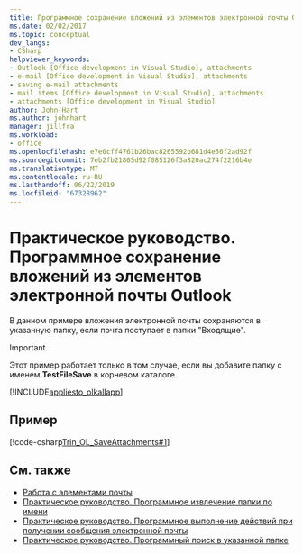 ```yaml
---
title: Программное сохранение вложений из элементов электронной почты Outlook
ms.date: 02/02/2017
ms.topic: conceptual
dev_langs:
- CSharp
helpviewer_keywords:
- Outlook [Office development in Visual Studio], attachments
- e-mail [Office development in Visual Studio], attachments
- saving e-mail attachments
- mail items [Office development in Visual Studio], attachments
- attachments [Office development in Visual Studio]
author: John-Hart
ms.author: johnhart
manager: jillfra
ms.workload:
- office
ms.openlocfilehash: e7e0cff4761b26bac8265592b681d4e56f2ad92f
ms.sourcegitcommit: 7eb2fb21805d92f085126f3a820ac274f2216b4e
ms.translationtype: MT
ms.contentlocale: ru-RU
ms.lasthandoff: 06/22/2019
ms.locfileid: "67328962"
---
```

# <a name="how-to-programmatically-save-attachments-from-outlook-email-items"></a>Практическое руководство. Программное сохранение вложений из элементов электронной почты Outlook

В данном примере вложения электронной почты сохраняются в указанную папку, если почта поступает в папки "Входящие".

> [!IMPORTANT]
> Этот пример работает только в том случае, если вы добавите папку с именем **TestFileSave** в корневом каталоге.

[!INCLUDE[appliesto_olkallapp](../vsto/includes/appliesto-olkallapp-md.md)]

## <a name="example"></a>Пример

[!code-csharp[Trin_OL_SaveAttachments#1](../vsto/codesnippet/CSharp/Trin_OL_SaveAttachments/thisaddin.cs#1)]

## <a name="see-also"></a>См. также

- [Работа с элементами почты](../vsto/working-with-mail-items.md)
- [Практическое руководство. Программное извлечение папки по имени](../vsto/how-to-programmatically-retrieve-a-folder-by-name.md)
- [Практическое руководство. Программное выполнение действий при получении сообщения электронной почты](../vsto/how-to-programmatically-perform-actions-when-an-e-mail-message-is-received.md)
- [Практическое руководство. Программный поиск в указанной папке](../vsto/how-to-programmatically-search-within-a-specific-folder.md)
